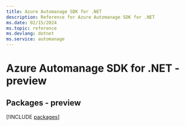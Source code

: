 ```yaml
---
title: Azure Automanage SDK for .NET
description: Reference for Azure Automanage SDK for .NET
ms.date: 02/15/2024
ms.topic: reference
ms.devlang: dotnet
ms.service: automanage
---
```

# Azure Automanage SDK for .NET - preview
## Packages - preview
[!INCLUDE [packages](automanage-index.md)]